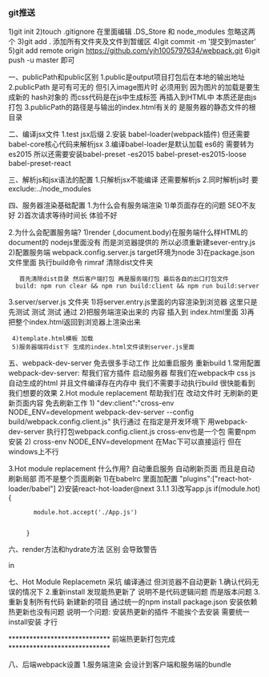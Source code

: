 
### git推送
1)git init
2)touch .gitignore 在里面编辑 .DS_Store 和 node_modules 忽略这两个
3)git add .  添加所有文件夹及文件到暂缓区
4)git commit -m '提交到master'
5)git add remote origin https://github.com/yjh1005797634/webpack.git
6)git push -u master 即可


一、publicPath和public区别
    1.public是output项目打包后在本地的输出地址
    2.publicPath 是可有可无的 但引入image图片时  必须用到 因为图片的加载是要生成新的
      hash对象的 而css代码是在js中生成标签 再插入到HTML中 本质还是由js打包
    3.publicPath的路径是与输出的index.html有关的 是服务器的静态文件的根目录

二、编译jsx文件
   1.test jsx后缀
   2.安装 babel-loader(webpack插件) 但还需要babel-core核心代码来解析jsx
   3.编译babel-loader是默认加载 es6的 需要转为es2015 所以还需要安装babel-preset
     -es2015 babel-preset-es2015-loose  babel-preset-react

三、解析js和jsx语法的配置
    1.只解析jsx不能编译 还需要解析js
    2.同时解析js时  要exclude:../node_modules

四、服务器渲染基础配置
   1.为什么会有服务端渲染
     1)单页面存在的问题 SEO不友好
     2)首次请求等待时间长 体验不好

   2.为什么会配置服务端?
     1)render (<App/>,document.body)在服务端什么样HTML的document的 nodejs里面没有 而是浏览器提供的
       所以必须重新建sever-entry.js
     2)配置服务端 webpack.config.server.js target环境为node
     3)在package.json 文件里面 执行build命令
       rimraf 清除dist文件夹

       首先清除dist目录 然后客户端打包 再是服务端打包 最后各自的出口打包文件
      build: npm run clear && npm run build:client && npm run build:server

   3.server/server.js  文件夹
     1)将server.entry.js里面的内容渲染到浏览器 这里只是先测试 测试 测试 通过
     2)把服务端渲染出来的 内容 插入到 index.html里面
     3)再把整个index.html返回到浏览器上渲染出来

     4)template.html模板 加载
     5)服务器端将dist下 生成的index.html文件读到server.js里面
五、webpack-dev-server 免去很多手动工作  比如重启服务 重新build
   1.常用配置  webpack-dev-server: 帮我们官方插件 启动服务器 帮我们在webpack中 css js 自动生成的html 并且文件编译存在内存中 我们不需要手动执行build 很快能看到我们想要的效果
   2.Hot module replacement 帮助我们在 改动文件时  无刷新的更新页面内容 免去刷新工作
      1) "dev:client":"cross-env NODE_ENV=development webpack-dev-server --config build/webpack.config.client.js"
       执行通过 在指定是开发环境下 用webpack-dev-server 执行打包webpack.config.client.js
       cross-env也是一个包 需要npm安装
      2) cross-env NODE_ENV=development 在Mac下可以直接运行 但在windows上不行

   3.Hot module replacement 什么作用? 自动重启服务 自动刷新页面 而且是自动刷新局部 而不是整个页面刷新
     1)在babelrc  里面加配置
       "plugins":["react-hot-loader/babel"]
     2)安装react-hot-loader@next 3.1.1
     3)改写app.js
        if(module.hot){

           module.hot.accept('./App.js')


         }

六、render方法和hydrate方法 区别 会导致警告 <div>in</div>

七、Hot Module Replacemetn 采坑 编译通过 但浏览器不自动更新
   1.确认代码无误的情况下
   2.重新install 发现能热更新了 说明不是代码逻辑问题 而是版本问题
   3.重新复制所有代码 新建新的项目 通过统一的npm install package.json 安装依赖 热更新也没有问题
     说明一个问题: 安装热更新的插件 不能挨个去安装 需要统一install安装 才行

***************************** 前端热更新打包完成   *****************************

八、后端webpack设置
   1.服务端渲染 会设计到客户端和服务端的bundle


